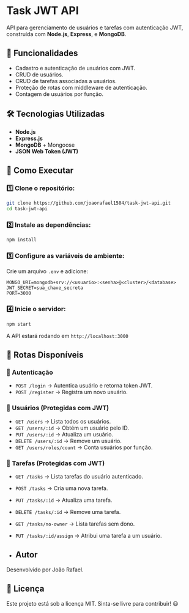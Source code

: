 # Task JWT API

API para gerenciamento de usuários e tarefas com autenticação JWT, construída com **Node.js**, **Express**, e **MongoDB**.

## 📌 Funcionalidades
- Cadastro e autenticação de usuários com JWT.
- CRUD de usuários.
- CRUD de tarefas associadas a usuários.
- Proteção de rotas com middleware de autenticação.
- Contagem de usuários por função.

## 🛠️ Tecnologias Utilizadas
- **Node.js**
- **Express.js**
- **MongoDB** + Mongoose
- **JSON Web Token (JWT)**

## 🚀 Como Executar

### 1️⃣ Clone o repositório:
```sh
git clone https://github.com/joaorafael1504/task-jwt-api.git
cd task-jwt-api
```

### 2️⃣ Instale as dependências:
```sh
npm install
```

### 3️⃣ Configure as variáveis de ambiente:
Crie um arquivo `.env` e adicione:
```env
MONGO_URI=mongodb+srv://<usuario>:<senha>@<cluster>/<database>
JWT_SECRET=sua_chave_secreta
PORT=3000
```

### 4️⃣ Inicie o servidor:
```sh
npm start
```
A API estará rodando em `http://localhost:3000`

## 🔑 Rotas Disponíveis

### 📌 Autenticação
- `POST /login` → Autentica usuário e retorna token JWT.
- `POST /register` → Registra um novo usuário.

### 📌 Usuários (Protegidas com JWT)
- `GET /users` → Lista todos os usuários.
- `GET /users/:id` → Obtém um usuário pelo ID.
- `PUT /users/:id` → Atualiza um usuário.
- `DELETE /users/:id` → Remove um usuário.
- `GET /users/roles/count` → Conta usuários por função.

### 📌 Tarefas (Protegidas com JWT)
- `GET /tasks` → Lista tarefas do usuário autenticado.
- `POST /tasks` → Cria uma nova tarefa.
- `PUT /tasks/:id` → Atualiza uma tarefa.
- `DELETE /tasks/:id` → Remove uma tarefa.
- `GET /tasks/no-owner` → Lista tarefas sem dono.
- `PUT /tasks/:id/assign` → Atribui uma tarefa a um usuário.

- ## Autor

Desenvolvido por João Rafael.

## 📜 Licença
Este projeto está sob a licença MIT. Sinta-se livre para contribuir! 😃
